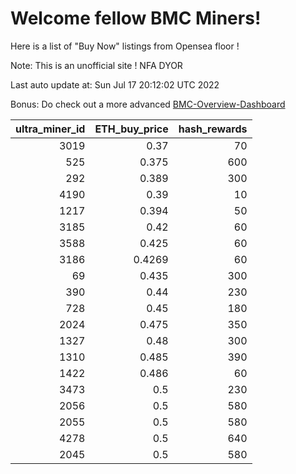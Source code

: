 # Welcome fellow BMC Miners!
Here is a list of "Buy Now" listings from Opensea floor !

Note: This is an unofficial site ! NFA DYOR

Last auto update at: Sun Jul 17 20:12:02 UTC 2022

Bonus: Do check out a more advanced [BMC-Overview-Dashboard](https://dune.com/defifunk/BMC-Overview-Dashboard)


|   ultra_miner_id |   ETH_buy_price |   hash_rewards |
|-----------------:|----------------:|---------------:|
|             3019 |          0.37   |             70 |
|              525 |          0.375  |            600 |
|              292 |          0.389  |            300 |
|             4190 |          0.39   |             10 |
|             1217 |          0.394  |             50 |
|             3185 |          0.42   |             60 |
|             3588 |          0.425  |             60 |
|             3186 |          0.4269 |             60 |
|               69 |          0.435  |            300 |
|              390 |          0.44   |            230 |
|              728 |          0.45   |            180 |
|             2024 |          0.475  |            350 |
|             1327 |          0.48   |            300 |
|             1310 |          0.485  |            390 |
|             1422 |          0.486  |             60 |
|             3473 |          0.5    |            230 |
|             2056 |          0.5    |            580 |
|             2055 |          0.5    |            580 |
|             4278 |          0.5    |            640 |
|             2045 |          0.5    |            580 |